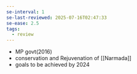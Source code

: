 ```yaml
---
se-interval: 1
se-last-reviewed: 2025-07-16T02:47:33
se-ease: 2.5
tags:
  - review
---
```

- MP govt(2016) 
- conservation and Rejuvenation of [[Narmada]]
- goals to be achieved by 2024